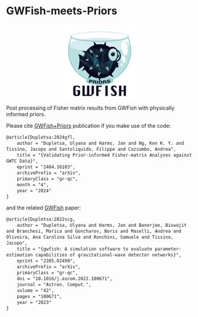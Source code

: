 # GWFish-meets-Priors
<p align="center">
  <img src="gwfish_priors_white.png" width="200" title="Logo">
</p>

Post processing of Fisher matrix results from GWFish with physically informed priors.

Please cite [GWFish+Priors](https://arxiv.org/abs/2404.16103) publication if you make use of the code:
```
@article{Dupletsa:2024gfl,
    author = "Dupletsa, Ulyana and Harms, Jan and Ng, Ken K. Y. and Tissino, Jacopo and Santoliquido, Filippo and Cozzumbo, Andrea",
    title = "{Validating Prior-informed Fisher-matrix Analyses against GWTC Data}",
    eprint = "2404.16103",
    archivePrefix = "arXiv",
    primaryClass = "gr-qc",
    month = "4",
    year = "2024"
}
```
and the related [GWFish](https://doi.org/10.1016/j.ascom.2022.100671) paper:
```
@article{Dupletsa:2022scg,
    author = "Dupletsa, Ulyana and Harms, Jan and Banerjee, Biswajit and Branchesi, Marica and Goncharov, Boris and Maselli, Andrea and Oliveira, Ana Carolina Silva and Ronchini, Samuele and Tissino, Jacopo",
    title = "{gwfish: A simulation software to evaluate parameter-estimation capabilities of gravitational-wave detector networks}",
    eprint = "2205.02499",
    archivePrefix = "arXiv",
    primaryClass = "gr-qc",
    doi = "10.1016/j.ascom.2022.100671",
    journal = "Astron. Comput.",
    volume = "42",
    pages = "100671",
    year = "2023"
}
```
